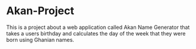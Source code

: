 # Akan-Project
This is a project about a web application called Akan Name Generator that takes a users birthday and calculates the day of the week that they were born using Ghanian names.
